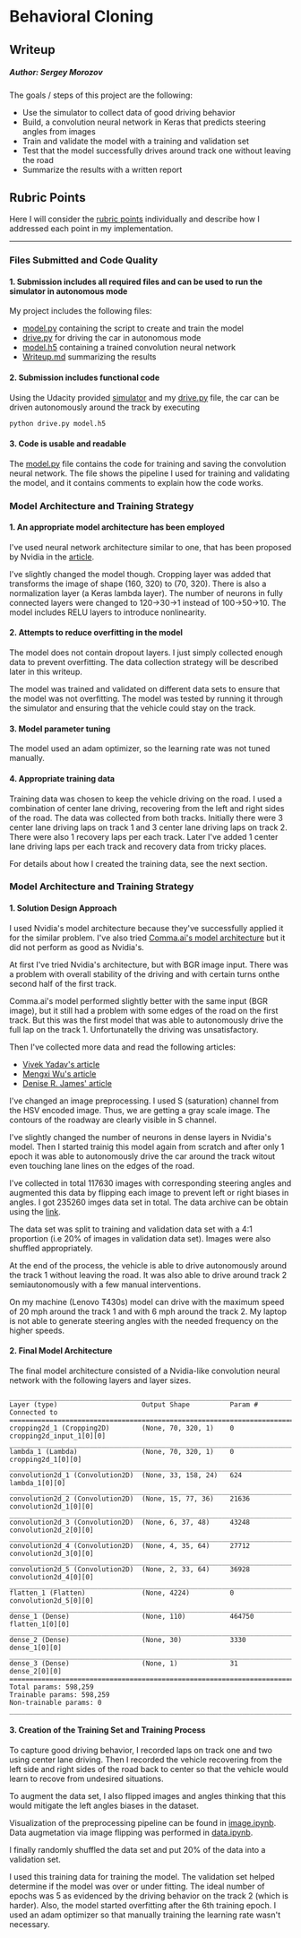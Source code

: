 # Behavioral Cloning 

## Writeup

##### Author: Sergey Morozov

The goals / steps of this project are the following:
* Use the simulator to collect data of good driving behavior
* Build, a convolution neural network in Keras that predicts steering angles from images
* Train and validate the model with a training and validation set
* Test that the model successfully drives around track one without leaving the road
* Summarize the results with a written report


[//]: # (Image References)

[image1]: ./examples/placeholder.png "Model Visualization"
[image2]: ./examples/placeholder.png "Grayscaling"
[image3]: ./examples/placeholder_small.png "Recovery Image"
[image4]: ./examples/placeholder_small.png "Recovery Image"
[image5]: ./examples/placeholder_small.png "Recovery Image"
[image6]: ./examples/placeholder_small.png "Normal Image"
[image7]: ./examples/placeholder_small.png "Flipped Image"

## Rubric Points
Here I will consider the [rubric points](https://review.udacity.com/#!/rubrics/432/view) 
individually and describe how I addressed each point in my implementation.  

---
### Files Submitted and Code Quality

#### 1. Submission includes all required files and can be used to run the simulator in autonomous mode

My project includes the following files:
* [model.py](./model.py) containing the script to create and train the model
* [drive.py](./drive.py) for driving the car in autonomous mode
* [model.h5](./model.h5) containing a trained convolution neural network 
* [Writeup.md](./Writeup.md) summarizing the results

#### 2. Submission includes functional code
Using the Udacity provided [simulator](https://github.com/udacity/self-driving-car-sim) 
and my [drive.py](./drive.py) file, the car can be driven autonomously around 
the track by executing 
```sh
python drive.py model.h5
```

#### 3. Code is usable and readable

The [model.py](./model.py) file contains the code for training and 
saving the convolution neural network. The file shows the pipeline I used 
for training and validating the model, and it contains comments to explain how 
the code works.

### Model Architecture and Training Strategy

#### 1. An appropriate model architecture has been employed

I've used neural network architecture similar to one, that has been proposed
by Nvidia in the 
[article](http://images.nvidia.com/content/tegra/automotive/images/2016/solutions/pdf/end-to-end-dl-using-px.pdf).

I've slightly changed the model though. Cropping layer was added that transforms
the image of shape (160, 320) to (70, 320). There is also a normalization layer
(a Keras lambda layer). The number of neurons in fully connected layers
were changed to 120->30->1 instead of 100->50->10. 
The model includes RELU layers to introduce nonlinearity.

#### 2. Attempts to reduce overfitting in the model

The model does not contain dropout layers. I just simply collected enough data 
to prevent overfitting. The data collection strategy will be described later in this
writeup.

The model was trained and validated on different data sets to ensure 
that the model was not overfitting. The model was tested by running it 
through the simulator and ensuring that the vehicle could stay on the track.

#### 3. Model parameter tuning

The model used an adam optimizer, so the learning rate was not tuned manually.

#### 4. Appropriate training data

Training data was chosen to keep the vehicle driving on the road. 
I used a combination of center lane driving, recovering from the left and right sides 
of the road. The data was collected from both tracks. Initially there were
3 center lane driving laps on track 1 and 3 center lane driving laps on track 2.
There were also 1 recovery laps per each track. Later I've added 1 center lane driving laps 
per each track and recovery data from tricky places.

For details about how I created the training data, see the next section. 

### Model Architecture and Training Strategy

#### 1. Solution Design Approach

I used Nvidia's model architecture because they've successfully applied it for the similar problem.
I've also tried [Comma.ai's model architecture](https://github.com/commaai/research/blob/master/train_steering_model.py)
but it did not perform as good as Nvidia's.

At first I've tried Nvidia's architecture, but with BGR image input. There was a problem with overall stability 
of the driving and with certain turns onthe second half of the first track.

Comma.ai's model performed slightly better with the same input (BGR image), but it still had a 
problem with some edges of the road on the first track. But this was the first model that was able to autonomously drive 
the full lap on the track 1. Unfortunatelly the driving was unsatisfactory.

Then I've collected more data and read the following articles:
- [Vivek Yadav's article](https://chatbotslife.com/using-augmentation-to-mimic-human-driving-496b569760a9)
- [Mengxi Wu's article](https://medium.com/@xslittlegrass/self-driving-car-in-a-simulator-with-a-tiny-neural-network-13d33b871234)
- [Denise R. James' article](https://medium.com/@deniserjames/denise-james-bsee-msee-5beb448cf184)

I've changed an image preprocessing. I used S (saturation) channel from the HSV encoded image. 
Thus, we are getting a gray scale image. 
The contours of the roadway are clearly visible in S channel.

I've slightly changed the number of neurons in dense layers in Nvidia's model. 
Then I started trainig this model again from scratch and after only 1 epoch it was able to 
autonomously drive the car around the track witout even touching lane lines on the edges of the road.

I've collected in total 117630 images with corresponding steering angles and augmented this data by
flipping each image to prevent left or right biases in angles. I got 235260 imges data set in total.
The data archive can be obtain using the [link](https://yadi.sk/d/PaOHVil33HnCKz).

The data set was split to training and validation data set with a 4:1 proportion (i.e 20% of images in validation data set).
Images were also shuffled appropriately.

At the end of the process, the vehicle is able to drive autonomously around the track 1 without leaving the road.
It was also able to drive around track 2 semiautonomously with a few manual interventions. 

On my machine (Lenovo T430s) model can drive with the maximum speed of 20 mph around the track 1 
and with 6 mph around the track 2. My laptop is not able to generate steering angles with the needed frequency 
on the higher speeds.

#### 2. Final Model Architecture

The final model architecture consisted of a Nvidia-like convolution neural network with the following layers and layer sizes.
```
____________________________________________________________________________________________________
Layer (type)                     Output Shape          Param #     Connected to                     
====================================================================================================
cropping2d_1 (Cropping2D)        (None, 70, 320, 1)    0           cropping2d_input_1[0][0]         
____________________________________________________________________________________________________
lambda_1 (Lambda)                (None, 70, 320, 1)    0           cropping2d_1[0][0]               
____________________________________________________________________________________________________
convolution2d_1 (Convolution2D)  (None, 33, 158, 24)   624         lambda_1[0][0]                   
____________________________________________________________________________________________________
convolution2d_2 (Convolution2D)  (None, 15, 77, 36)    21636       convolution2d_1[0][0]            
____________________________________________________________________________________________________
convolution2d_3 (Convolution2D)  (None, 6, 37, 48)     43248       convolution2d_2[0][0]            
____________________________________________________________________________________________________
convolution2d_4 (Convolution2D)  (None, 4, 35, 64)     27712       convolution2d_3[0][0]            
____________________________________________________________________________________________________
convolution2d_5 (Convolution2D)  (None, 2, 33, 64)     36928       convolution2d_4[0][0]            
____________________________________________________________________________________________________
flatten_1 (Flatten)              (None, 4224)          0           convolution2d_5[0][0]            
____________________________________________________________________________________________________
dense_1 (Dense)                  (None, 110)           464750      flatten_1[0][0]                  
____________________________________________________________________________________________________
dense_2 (Dense)                  (None, 30)            3330        dense_1[0][0]                    
____________________________________________________________________________________________________
dense_3 (Dense)                  (None, 1)             31          dense_2[0][0]                    
====================================================================================================
Total params: 598,259
Trainable params: 598,259
Non-trainable params: 0
____________________________________________________________________________________________________
```

#### 3. Creation of the Training Set and Training Process

To capture good driving behavior, I recorded laps on track one and two using center lane driving. Then I recorded the vehicle 
recovering from the left side and right sides of the road back to center so that the vehicle would learn to recove from undesired situations.

To augment the data set, I also flipped images and angles thinking that this would mitigate the left angles biases in the dataset.

Visualization of the preprocessing pipeline can be found in [image.ipynb](./image.ipynb). Data augmetation via image flipping
was performed in [data.ipynb](./data.ipynb).

I finally randomly shuffled the data set and put 20% of the data into a validation set. 

I used this training data for training the model. The validation set helped determine if the model was over or under fitting. 
The ideal number of epochs was 5 as evidenced by the driving 
behavior on the track 2 (which is harder). Also, the model started overfitting after the 6th training epoch. 
I used an adam optimizer so that manually training 
the learning rate wasn't necessary.

